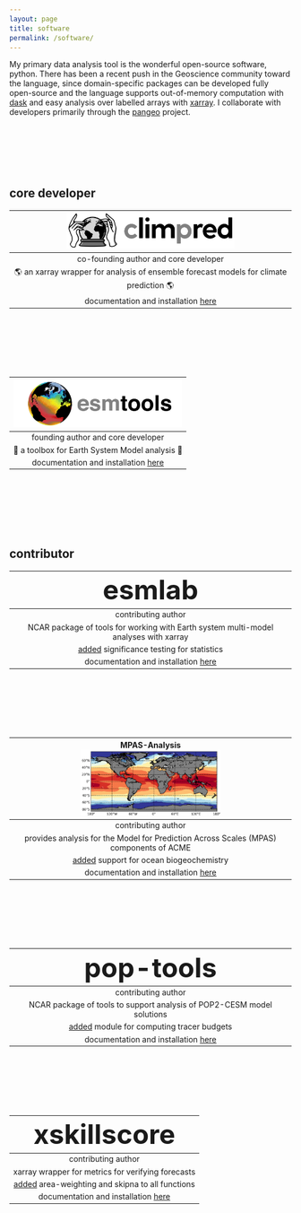 ```yaml
---
layout: page
title: software
permalink: /software/
---
```


[comment]: <> (This adds padding between software packages.)
<style>
p {
    padding-bottom: 2.5cm;
}
</style>

My primary data analysis tool is the wonderful open-source software, python. There has been a recent push in the Geoscience community toward the language, since domain-specific packages can be developed fully open-source and the language supports out-of-memory computation with [dask](https://dask.org/) and easy analysis over labelled arrays with [xarray](http://xarray.pydata.org/). I collaborate with developers primarily through the [pangeo](http://pangeo.io/collaborators.html) project.

## core developer

| <img src="/assets/img/software/climpred-logo.png" style="width: 300px;"/>   |
|--------|
|  <center>co-founding author and core developer</center> |
| <center>:earth_americas:  an xarray wrapper for analysis of ensemble forecast models for climate prediction  :earth_americas:</center> |
| <center>documentation and installation <a href="https://climpred.readthedocs.io">here</a> </center> |

<p>
</p>

| <img src="/assets/img/software/esmtools.png" style="width: 300px;"/> |
|--------|
|  <center>founding author and core developer</center> |
| <center>:octopus:  a toolbox for Earth System Model analysis  :octopus:</center> |
| <center>documentation and installation <a href="https://esmtools.readthedocs.io">here</a> </center> |

<p>
</p>

## contributor

| <font size="28px">esmlab</font> |
|--------|
|  <center>contributing author</center> |
| <center>NCAR package of tools for working with Earth system multi-model analyses with xarray</center> |
| <center><a href="https://github.com/NCAR/esmlab/graphs/contributors">added</a> significance testing for statistics</center>|
| <center>documentation and installation <a href="https://esmlab.readthedocs.io/en/latest/">here</a> </center> |

<p>
</p>

| MPAS-Analysis <br> <img src="/assets/img/software/mpas-analysis.png" style="width: 250px;"/>|
|--------|
|  <center>contributing author</center> |
| <center>provides analysis for the Model for Prediction Across Scales (MPAS) components of ACME</center> |
| <center><a href="https://github.com/MPAS-Dev/MPAS-Analysis/graphs/contributors">added</a> support for ocean biogeochemistry</center>|
| <center>documentation and installation <a href="https://mpas-analysis.readthedocs.io/en/master/">here</a> </center> |

<p>
</p>

| <font size="28px">pop-tools</font> |
|--------|
|  <center>contributing author</center> |
| <center>NCAR package of tools to support analysis of POP2-CESM model solutions</center> |
| <center><a href="https://github.com/NCAR/pop-tools/graphs/contributors">added</a> module for computing tracer budgets</center>|
| <center>documentation and installation <a href="https://pop-tools.readthedocs.io/en/latest/">here</a> </center> |

<p>
</p>

| <font size="28px">xskillscore</font> |
|--------|
|  <center>contributing author</center> |
| <center>xarray wrapper for metrics for verifying forecasts</center> |
| <center><a href="https://github.com/raybellwaves/xskillscore/graphs/contributors">added</a> area-weighting and skipna to all functions</center>|
| <center>documentation and installation <a href="https://github.com/raybellwaves/xskillscore">here</a> </center> |